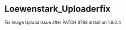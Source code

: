 Loewenstark_Uploaderfix
=====================

Fix Image Upload issue after PATCH 8788 install on 1.9.2.4 
